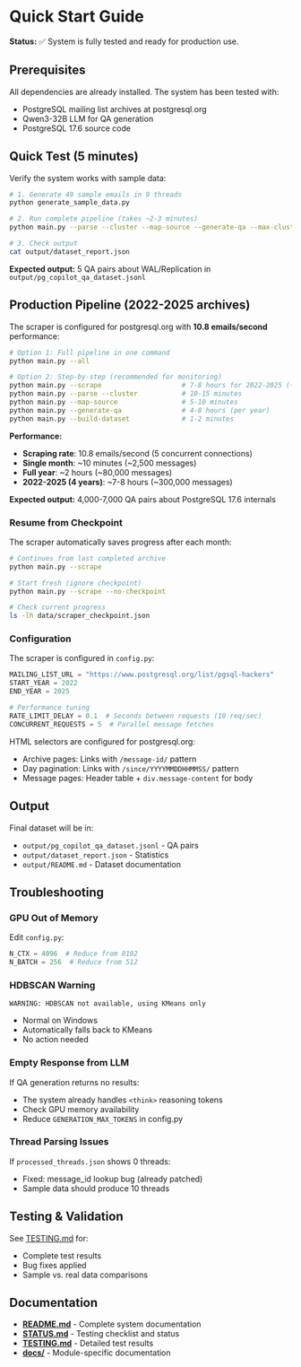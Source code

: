 # Quick Start Guide

**Status:** ✅ System is fully tested and ready for production use.

## Prerequisites

All dependencies are already installed. The system has been tested with:
- PostgreSQL mailing list archives at postgresql.org
- Qwen3-32B LLM for QA generation
- PostgreSQL 17.6 source code

## Quick Test (5 minutes)

Verify the system works with sample data:

```bash
# 1. Generate 49 sample emails in 9 threads
python generate_sample_data.py

# 2. Run complete pipeline (takes ~2-3 minutes)
python main.py --parse --cluster --map-source --generate-qa --max-clusters 1 --build-dataset

# 3. Check output
cat output/dataset_report.json
```

**Expected output:** 5 QA pairs about WAL/Replication in `output/pg_copilot_qa_dataset.jsonl`

## Production Pipeline (2022-2025 archives)

The scraper is configured for postgresql.org with **10.8 emails/second** performance:

```bash
# Option 1: Full pipeline in one command
python main.py --all

# Option 2: Step-by-step (recommended for monitoring)
python main.py --scrape                    # 7-8 hours for 2022-2025 (~300k emails)
python main.py --parse --cluster           # 10-15 minutes
python main.py --map-source                # 5-10 minutes
python main.py --generate-qa               # 4-8 hours (per year)
python main.py --build-dataset             # 1-2 minutes
```

**Performance:**
- **Scraping rate**: 10.8 emails/second (5 concurrent connections)
- **Single month**: ~10 minutes (~2,500 messages)
- **Full year**: ~2 hours (~80,000 messages)
- **2022-2025 (4 years)**: ~7-8 hours (~300,000 messages)

**Expected output:** 4,000-7,000 QA pairs about PostgreSQL 17.6 internals

### Resume from Checkpoint

The scraper automatically saves progress after each month:

```bash
# Continues from last completed archive
python main.py --scrape

# Start fresh (ignore checkpoint)
python main.py --scrape --no-checkpoint

# Check current progress
ls -lh data/scraper_checkpoint.json
```

### Configuration

The scraper is configured in `config.py`:
```python
MAILING_LIST_URL = "https://www.postgresql.org/list/pgsql-hackers"
START_YEAR = 2022
END_YEAR = 2025

# Performance tuning
RATE_LIMIT_DELAY = 0.1  # Seconds between requests (10 req/sec)
CONCURRENT_REQUESTS = 5  # Parallel message fetches
```

HTML selectors are configured for postgresql.org:
- Archive pages: Links with `/message-id/` pattern
- Day pagination: Links with `/since/YYYYMMDDHHMMSS/` pattern
- Message pages: Header table + `div.message-content` for body

## Output

Final dataset will be in:
- `output/pg_copilot_qa_dataset.jsonl` - QA pairs
- `output/dataset_report.json` - Statistics
- `output/README.md` - Dataset documentation

## Troubleshooting

### GPU Out of Memory
Edit `config.py`:
```python
N_CTX = 4096  # Reduce from 8192
N_BATCH = 256  # Reduce from 512
```

### HDBSCAN Warning
```
WARNING: HDBSCAN not available, using KMeans only
```
- Normal on Windows
- Automatically falls back to KMeans
- No action needed

### Empty Response from LLM
If QA generation returns no results:
- The system already handles `<think>` reasoning tokens
- Check GPU memory availability
- Reduce `GENERATION_MAX_TOKENS` in config.py

### Thread Parsing Issues
If `processed_threads.json` shows 0 threads:
- Fixed: message_id lookup bug (already patched)
- Sample data should produce 10 threads

## Testing & Validation

See [TESTING.md](TESTING.md) for:
- Complete test results
- Bug fixes applied
- Sample vs. real data comparisons

## Documentation

- **[README.md](README.md)** - Complete system documentation
- **[STATUS.md](STATUS.md)** - Testing checklist and status
- **[TESTING.md](TESTING.md)** - Detailed test results
- **[docs/](docs/)** - Module-specific documentation
